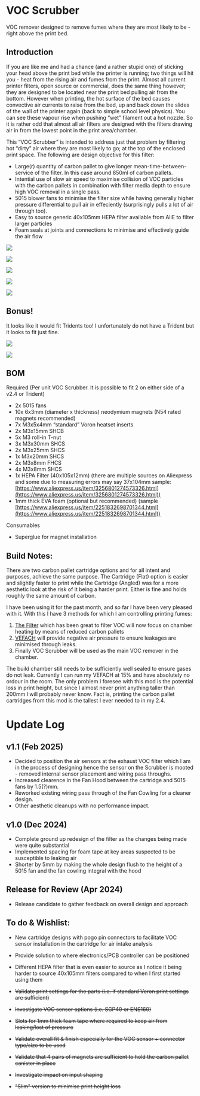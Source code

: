 # VOC Scrubber
VOC remover designed to remove fumes where they are most likely to be - right above the print bed.



## Introduction

If you are like me and had a chance (and a rather stupid one) of sticking your head above the print bed while the printer is running; two things will hit you - heat from the rising air and fumes from the print. Almost all current printer filters, open source or commercial, does the same thing however; they are designed to be located near the print bed pulling air from the bottom. However when printing, the hot surface of the bed causes convective air currents to raise from the bed, up and back down the slides of the wall of the printer again (back to simple school level physics). You can see these vapour rise when pushing “wet” filament out a hot nozzle. So it is rather odd that almost all air filters are designed with the filters drawing air in from the lowest point in the print area/chamber. 

This “VOC Scrubber” is intended to address just that problem by filtering hot “dirty” air where they are most likely to go; at the top of the enclosed print space. The following are design objective for this filter: 

- Large(r) quantity of carbon pallet to give longer mean-time-between-service of the filter. In this case around 850ml of carbon pallets. 
- Intential use of slow air speed to maximise collision of VOC particles with the carbon pallets in combination with filter media depth to ensure high VOC removal in a single pass.
- 5015 blower fans to minimise the filter size while having generally higher pressure differential to pull air in effeciently (surprisingly pulls a lot of air through too).
- Easy to source generic 40x105mm HEPA filter available from AliE to filter larger particles
- Foam seals at joints and connections to minimise and effectively guide the air flow

![](Images/TopISO.JPG)

![](Images/Front.JPG)

![](Images/Side.JPG)

![](Images/InstalledAngled.JPG)

![](Images/InstalledFlat.JPG)


## Bonus!

It looks like it would fit Tridents too! I unfortunately do not have a Trident but it looks to fit just fine. 

![](Images/Trident.JPG)

![](Images/TridentTop.JPG)


## BOM 

Required (Per unit VOC Scrubber. It is possible to fit 2 on either side of a v2.4 or Trident) 

- 2x 5015 fans
- 10x 6x3mm (diameter x thickness) neodymium magnets (N54 rated magnets recommended)
- 7x M3x5x4mm “standard” Voron heatset inserts
- 2x M3x15mm SHCB
- 5x M3 roll-in T-nut
- 3x M3x30mm SHCS
- 2x M3x25mm SHCS
- 1x M3x20mm SHCS
- 2x M3x8mm FHCS
- 4x M3x8mm SHCS
- 1x HEPA Filter (40x105x12mm) (there are multiple sources on Aliexpress and some due to measuring errors may say 37x104mm sample: [https://www.aliexpress.us/item/3256801274573326.html](https://www.aliexpress.us/item/3256801274573326.html))
- 1mm thick EVA foam (optional but recommended) (sample [https://www.aliexpress.us/item/2251832698701344.html](https://www.aliexpress.us/item/2251832698701344.html))

Consumables 

- Superglue for magnet installation


## Build Notes:
There are two carbon pallet cartridge options and for all intent and purposes, achieve the same purpose. The Cartridge (Flat) option is easier and slightly faster to print while the Cartridge (Angled) was for a more aesthetic look at the risk of it being a harder print. Either is fine and holds roughly the same amount of carbon. 

I have been using it for the past month, and so far I have been very pleased with it. With this I have 3 methods for which I am controlling printing fumes:
1. [The Filter](https://github.com/nateb16/VoronUsers/tree/master/printer_mods/nateb16/THE_FILTER) which has been great to filter VOC will now focus on chamber heating by means of reduced carbon pallets
2. [VEFACH](https://github.com/VoronDesign/VoronUsers/tree/main/printer_mods/KevinAkaSam/VEFACH) will provide negative air pressure to ensure leakages are minimised through leaks.
3. Finally VOC Scrubber will be used as the main VOC remover in the chamber. 

The build chamber still needs to be sufficiently well sealed to ensure gases do not leak. Currently I can run my VEFACH at 15% and have absolutely no ordour in the room. The only problem I foresee with this mod is the potential loss in print height, but since I almost never print anything taller than 200mm I will probably never know. Fact is, printing the carbon pallet cartridges from this mod is the tallest I ever needed to in my 2.4. 


# Update Log 
## v1.1 (Feb 2025)
- Decided to position the air sensors at the exhaust VOC filter which I am in the process of designing hence the sensor on the Scrubber is mooted - removed internal sensor placement and wiring pass throughs.
- Increased clearence in the Fan Hood between the cartridge and 5015 fans by 1.5(?)mm.
- Reworked existing wiring pass through of the Fan Cowling for a cleaner design.
- Other aesthetic cleanups with no performance impact.

## v1.0 (Dec 2024)
- Complete ground up redesign of the filter as the changes being made were quite substantial 
- Implemented spacing for foam tape at key areas suspected to be susceptible to leaking air
- Shorter by 5mm by making the whole design flush to the height of a 5015 fan and the fan cowling integral with the hood

## Release for Review (Apr 2024)
- Release candidate to gather feedback on overall design and approach


## To do & Wishlist:
- New cartridge designs with pogo pin connectors to facilitate VOC sensor installation in the cartridge for air intake analysis
- Provide solution to where electronics/PCB controller can be positioned 
- Different HEPA filter that is even easier to source as I notice it being harder to source 40x105mm filters compared to when I first started using them


- ~~Validate print settings for the parts (i.e. if standard Voron print settings are sufficient)~~
- ~~Investigate VOC sensor options (i.e. SGP40 or ENS160)~~ 
- ~~Slots for 1mm thick foam tape where required to keep air from leaking/lost of pressure~~
- ~~Validate overall fit & finish especially for the VOC sensor + connector type/size to be used~~
- ~~Validate that 4 pairs of magnets are sufficient to hold the carbon pallet canister in place~~
- ~~Investigate impact on input shaping~~
- ~~"Slim" version to minimise print height loss~~
